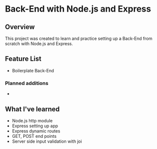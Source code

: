 # Back-End with Node.js and Express
## Overview
This project was created to learn and practice setting up a Back-End from scratch with Node.js and Express.

## Feature List
  * Boilerplate Back-End

### Planned additions
  * 

## What I've learned
  * Node.js http module
  * Express setting up app
  * Express dynamic routes
  * GET, POST end points
  * Server side input validation with joi